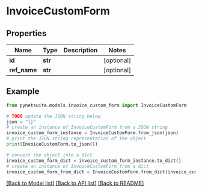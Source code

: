 # InvoiceCustomForm


## Properties

Name | Type | Description | Notes
------------ | ------------- | ------------- | -------------
**id** | **str** |  | [optional] 
**ref_name** | **str** |  | [optional] 

## Example

```python
from pynetsuite.models.invoice_custom_form import InvoiceCustomForm

# TODO update the JSON string below
json = "{}"
# create an instance of InvoiceCustomForm from a JSON string
invoice_custom_form_instance = InvoiceCustomForm.from_json(json)
# print the JSON string representation of the object
print(InvoiceCustomForm.to_json())

# convert the object into a dict
invoice_custom_form_dict = invoice_custom_form_instance.to_dict()
# create an instance of InvoiceCustomForm from a dict
invoice_custom_form_from_dict = InvoiceCustomForm.from_dict(invoice_custom_form_dict)
```
[[Back to Model list]](../README.md#documentation-for-models) [[Back to API list]](../README.md#documentation-for-api-endpoints) [[Back to README]](../README.md)


